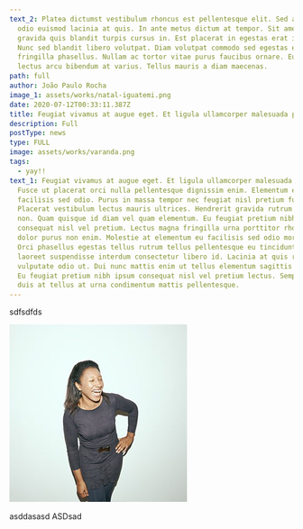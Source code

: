 ```yaml
---
text_2: Platea dictumst vestibulum rhoncus est pellentesque elit. Sed arcu non
  odio euismod lacinia at quis. In ante metus dictum at tempor. Sit amet purus
  gravida quis blandit turpis cursus in. Est placerat in egestas erat imperdiet.
  Nunc sed blandit libero volutpat. Diam volutpat commodo sed egestas egestas
  fringilla phasellus. Nullam ac tortor vitae purus faucibus ornare. Eu augue ut
  lectus arcu bibendum at varius. Tellus mauris a diam maecenas.
path: full
author: João Paulo Rocha
image_1: assets/works/natal-iguatemi.png
date: 2020-07-12T00:33:11.387Z
title: Feugiat vivamus at augue eget. Et ligula ullamcorper malesuada proin.
description: Full
postType: news
type: FULL
image: assets/works/varanda.png
tags:
  - yay!!
text_1: Feugiat vivamus at augue eget. Et ligula ullamcorper malesuada proin.
  Fusce ut placerat orci nulla pellentesque dignissim enim. Elementum eu
  facilisis sed odio. Purus in massa tempor nec feugiat nisl pretium fusce id.
  Placerat vestibulum lectus mauris ultrices. Hendrerit gravida rutrum quisque
  non. Quam quisque id diam vel quam elementum. Eu feugiat pretium nibh ipsum
  consequat nisl vel pretium. Lectus magna fringilla urna porttitor rhoncus
  dolor purus non enim. Molestie at elementum eu facilisis sed odio morbi quis.
  Orci phasellus egestas tellus rutrum tellus pellentesque eu tincidunt. Neque
  laoreet suspendisse interdum consectetur libero id. Lacinia at quis risus sed
  vulputate odio ut. Dui nunc mattis enim ut tellus elementum sagittis vitae et.
  Eu feugiat pretium nibh ipsum consequat nisl vel pretium lectus. Semper eget
  duis at tellus at urna condimentum mattis pellentesque.
---
```



sdfsdfds

![cesco](../assets/10-maria-dornelles.jpg "cescp")

asddasasd
ASDsad
